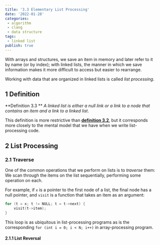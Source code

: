 ```yaml
---
title: '3.3 Elementary List Processing'
date: '2022-01-28'
categories:
 - algorithm
 - clang
 - data structure
tags: 
 - linked list
publish: true
---
```


With arrays and structures, we save an item in memory and later refer to it by name (or by index); with linked lists, the manner in which we save information makes it more difficult to access but easier to rearrange. 

Working with data that are organized in linked lists is called *list processing*.

## 1 Definition

**Definition 3.3 ** *A linked list is either a null link or a link to a node that contains an item and a link to a linked list*.

This definition is more restrictive than [**definition 3.2**](03.3.md/#Definition), but it corresponds more closely to the mental model that we have when we write list-processing code.

## 2 List Processing

### 2.1 Traverse

One of the common operations that we perform on lists is to *traverse* them: We scan through the items on the list sequentially, performing some operation on each.

For example, if `x` is a pointer to the first node of a list, the final node has a null pointer, and `visit` is a function that takes an item as an argument: 

```c
for (t = x; t != NULL; t = t->next) {
    visit(t->item);
}
```

 This loop is as ubiquitous in list-processing programs as is the corresponding `for (int i = 0; i < N; i++)` in array-processing program.

#### 2.1.1 List Reversal




